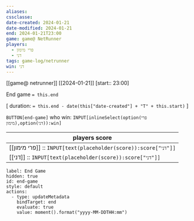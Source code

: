 ```yaml
---
aliases: 
cssclasse: 
date-created: 2024-01-21
date-modified: 2024-01-21
end: 2024-01-21T23:00
game: game@ NetRunner
players:
  - פרי מימון
  - דני
tags: game-log/netrunner
win: דני
---
```

 [[game@  netrunner]] [[2024-01-21]] [start:: 23:00]  
 
 End game `= this.end`

[ duration: `= this.end - date(this["date-created"] + "T" + this.start)` ]

 `BUTTON[end-game]` who win: `INPUT[inlineSelect(option(פרי מימון),option(דני)):win]`

| players score |
|---|
| [[פרי מימון]] :: `INPUT[text(placeholder(score)):score["דני"]]` |
| [[דני]] :: `INPUT[text(placeholder(score)):score["דני"]]` |

```meta-bind-button
label: End Game
hidden: true
id: end-game
style: default
actions:
  - type: updateMetadata
    bindTarget: end
    evaluate: true
    value: moment().format("yyyy-MM-DDTHH:mm")
```
